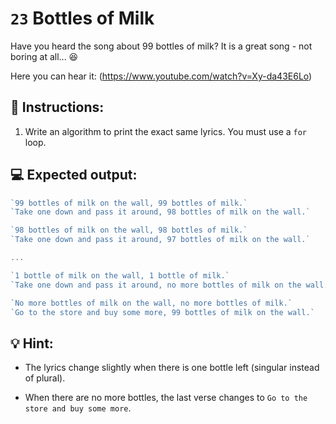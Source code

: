 # `23` Bottles of Milk
Have you heard the song about 99 bottles of milk? It is a great song - not boring at all... 😆

Here you can hear it: (https://www.youtube.com/watch?v=Xy-da43E6Lo)

## 📝 Instructions:
1. Write an algorithm to print the exact same lyrics. You must use a `for` loop.
## 💻 Expected output:
```Javascript
`99 bottles of milk on the wall, 99 bottles of milk.` 
`Take one down and pass it around, 98 bottles of milk on the wall.`

`98 bottles of milk on the wall, 98 bottles of milk.`
`Take one down and pass it around, 97 bottles of milk on the wall.`

...

`1 bottle of milk on the wall, 1 bottle of milk.`
`Take one down and pass it around, no more bottles of milk on the wall.`

`No more bottles of milk on the wall, no more bottles of milk.` 
`Go to the store and buy some more, 99 bottles of milk on the wall.`
```
## 💡 Hint:
- The lyrics change slightly when there is one bottle left (singular instead of plural).

- When there are no more bottles, the last verse changes to `Go to the store and buy some more`.